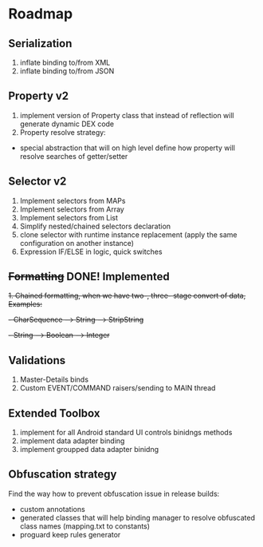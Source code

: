 # Roadmap

## Serialization

1. inflate binding to/from XML
2. inflate binding to/from JSON

## Property v2

1. implement version of Property class that instead of reflection will generate dynamic DEX code
2. Property resolve strategy:
- special abstraction that will on high level define how property will resolve searches of getter/setter

## Selector v2

1. Implement selectors from MAPs
2. Implement selectors from Array
3. Implement selectors from List
4. Simplify nested/chained selectors declaration
5. clone selector with runtime instance replacement (apply the same configuration on another instance)
6. Expression IF/ELSE in logic, quick switches

## ~~Formatting~~ **DONE!** Implemented

~~1. Chained formatting, when we have two-, three- stage convert of data, Examples:~~

~~- CharSequence --> String --> StripString~~

~~- String --> Boolean --> Integer~~

## Validations

1. Master-Details binds
2. Custom EVENT/COMMAND raisers/sending to MAIN thread

## Extended Toolbox

1. implement for all Android standard UI controls binidngs methods
2. implement data adapter binding
3. implement groupped data adapter binidng

## Obfuscation strategy

Find the way how to prevent obfuscation issue in release builds:
- custom annotations
- generated classes that will help binding manager to resolve obfuscated class names (mapping.txt to constants)
- proguard keep rules generator
